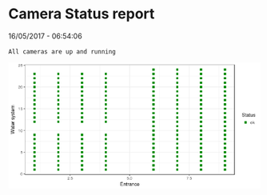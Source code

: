 Camera Status report
================
16/05/2017 - 06:54:06

    All cameras are up and running

![](camreport_files/figure-markdown_github/unnamed-chunk-2-1.png)
